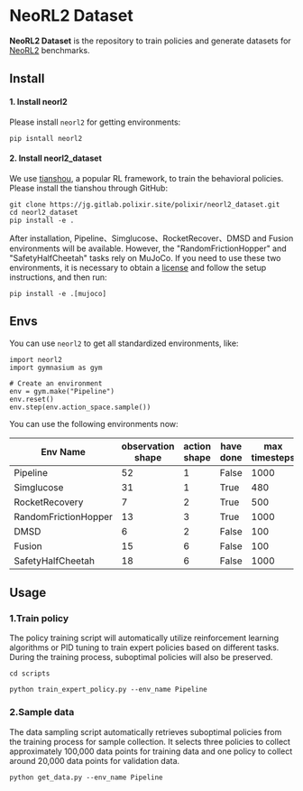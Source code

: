 # NeoRL2 Dataset

**NeoRL2 Dataset** is the repository to train policies and generate datasets for [NeoRL2](https://github.com/polixir/NeoRL2) benchmarks. 

## Install 

#### 1. Install neorl2

Please install `neorl2` for getting environments:

```
pip isntall neorl2
```

#### 2. Install neorl2_dataset

We use [tianshou](https://github.com/thu-ml/tianshou), a popular RL framework, to train the behavioral policies. Please install the tianshou through GitHub:

```
git clone https://jg.gitlab.polixir.site/polixir/neorl2_dataset.git
cd neorl2_dataset
pip install -e .
```

After installation, Pipeline、Simglucose、RocketRecover、DMSD and Fusion environments will be available. However, the "RandomFrictionHopper" and "SafetyHalfCheetah" tasks rely on MuJoCo. If you need to use these two environments, it is necessary to obtain a [license](https://www.roboti.us/license.html) and follow the setup instructions, and then run:

```
pip install -e .[mujoco]
```



## Envs

You can use `neorl2` to get all standardized environments, like:

```
import neorl2
import gymnasium as gym

# Create an environment
env = gym.make("Pipeline")
env.reset()
env.step(env.action_space.sample())
```

You can use the following environments now:


| Env Name             | observation shape | action shape | have done | max timesteps |
| -------------------- | ----------------- | ------------ | --------- | ------------- |
| Pipeline             | 52                | 1            | False     | 1000          |
| Simglucose           | 31                | 1            | True      | 480           |
| RocketRecovery       | 7                 | 2            | True      | 500           |
| RandomFrictionHopper | 13                | 3            | True      | 1000          |
| DMSD                 | 6                 | 2            | False     | 100           |
| Fusion               | 15                | 6            | False     | 100           |
| SafetyHalfCheetah    | 18                | 6            | False     | 1000          |



## Usage

### 1.Train policy

The policy training script will automatically utilize reinforcement learning algorithms or PID tuning to train expert policies based on different tasks. During the training process, suboptimal policies will also be preserved.

```
cd scripts

python train_expert_policy.py --env_name Pipeline
```

### 2.Sample data

The data sampling script automatically retrieves suboptimal policies from the training process for sample collection. It selects three policies to collect approximately 100,000 data points for training data and one policy to collect around 20,000 data points for validation data.

```
python get_data.py --env_name Pipeline
                 
```

